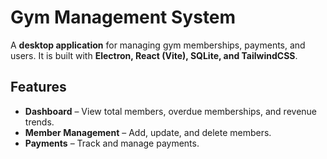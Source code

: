 # **Gym Management System**

A **desktop application** for managing gym memberships, payments, and users. It is built with **Electron, React (Vite), SQLite, and TailwindCSS**.

## **Features**
- **Dashboard** – View total members, overdue memberships, and revenue trends.
- **Member Management** – Add, update, and delete members.
- **Payments** – Track and manage payments.
